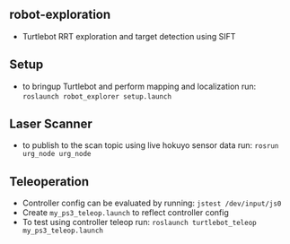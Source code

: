 ## robot-exploration
- Turtlebot RRT exploration and target detection using SIFT

## Setup
- to bringup Turtlebot and perform mapping and localization run: ```roslaunch robot_explorer setup.launch```

## Laser Scanner
- to publish to the scan topic using live hokuyo sensor data run: ```rosrun urg_node urg_node```


## Teleoperation
- Controller config can be evaluated by running: ```jstest /dev/input/js0```
- Create ```my_ps3_teleop.launch``` to reflect controller config
- To test using controller teleop run: ```roslaunch turtlebot_teleop my_ps3_teleop.launch```


